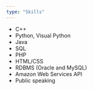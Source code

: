 ```yaml
---
type: "Skills"
---
```


* C++
* Python, Visual Python
* Java
* SQL
* PHP
* HTML/CSS
* RDBMS (Oracle and MySQL)
* Amazon Web Services API
* Public speaking
